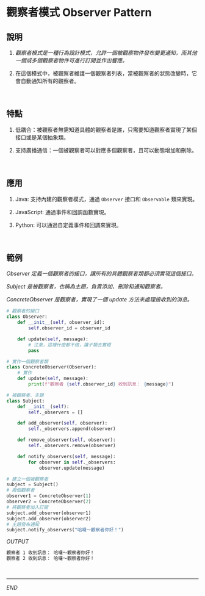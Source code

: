 # 觀察者模式 Observer Pattern

## 說明

1. _觀察者模式是一種行為設計模式，允許一個被觀察物件發布變更通知，而其他一個或多個觀察者物件可進行訂閱並作出響應。_

2. 在這個模式中，被觀察者維護一個觀察者列表，當被觀察者的狀態改變時，它會自動通知所有的觀察者。

<br>

## 特點

1. 低耦合：被觀察者無需知道具體的觀察者是誰，只需要知道觀察者實現了某個接口或是某個抽象類。

2. 支持廣播通信：一個被觀察者可以對應多個觀察者，且可以動態增加和刪除。

<br>

## 應用

1. Java: 支持內建的觀察者模式，通過 `Observer` 接口和 `Observable` 類來實現。

2. JavaScript: 通過事件和回調函數實現。

3. Python: 可以通過自定義事件和回調來實現。

<br>

## 範例

_Observer 定義一個觀察者的接口，讓所有的具體觀察者類都必須實現這個接口。_

_Subject 是被觀察者，也稱為主題，負責添加、刪除和通知觀察者。_

_ConcreteObserver 是觀察者，實現了一個 update 方法來處理接收到的消息。_

```python
# 觀察者的接口
class Observer:
    def __init__(self, observer_id):
        self.observer_id = observer_id

    def update(self, message):
        # 注意，這裡什麼都不做，讓子類去實現
        pass  

# 實作一個觀察者類
class ConcreteObserver(Observer):
    # 實作
    def update(self, message):
        print(f"觀察者 {self.observer_id} 收到訊息： {message}")

# 被觀察者、主題
class Subject:
    def __init__(self):
        self._observers = []

    def add_observer(self, observer):
        self._observers.append(observer)

    def remove_observer(self, observer):
        self._observers.remove(observer)

    def notify_observers(self, message):
        for observer in self._observers:
            observer.update(message)

# 建立一個被觀察者
subject = Subject()
# 兩個觀察者
observer1 = ConcreteObserver(1)
observer2 = ConcreteObserver(2)
# 將觀察者加入訂閱
subject.add_observer(observer1)
subject.add_observer(observer2)
# 主題發布通知
subject.notify_observers("哈囉～觀察者你好！")
```
_OUTPUT_
```bash
觀察者 1 收到訊息： 哈囉～觀察者你好！
觀察者 2 收到訊息： 哈囉～觀察者你好！
```

<br>

---

_END_
